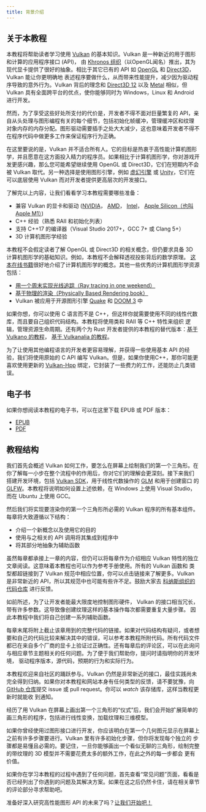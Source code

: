 ```yaml
---
title: 背景介绍
---
```


## 关于本教程

本教程将帮助读者学习使用 [Vulkan](https://www.khronos.org/vulkan/) 的基本知识。Vulkan 是一种新近的用于图形和计算的应用程序接口 (API)，
由 [Khronos 组织](https://www.khronos.org/)（以OpenGL闻名）推出，其为现代显卡提供了很好的抽象。相比于其它已有的 API 如
[OpenGL](https://zh.wikipedia.org/wiki/OpenGL) 和 [Direct3D](https://zh.wikipedia.org/wiki/Direct3D)，Vulkan 能让你更明确地
表述程序要做什么，从而带来性能提升，减少因为驱动程序导致的意外行为。Vulkan 背后的理念和
[Direct3D 12](https://zh.wikipedia.org/wiki/Direct3D#Direct3D_12) 以及 [Metal](https://zh.wikipedia.org/wiki/Metal_(API))
相似，但 Vulkan 具有全面跨平台的优点，使你能够同时为 Windows，Linux 和 Android 进行开发。

然而，为了享受这些好处所支付的代价是，开发者不得不面对巨量繁复的 API，亲自从头处理与图形编程有关的每个细节，包括初始化帧缓冲，管理缓冲区和纹理
对象内存的内存分配。图形驱动需要插手之处大大减少，这也意味着开发者不得不在程序代码中做更多工作来保证程序行为正确。

在这里要说的是，Vulkan 并不适合所有人。它的目标是热衷于高性能计算机图形学，并且愿意在这方面投入精力的程序员。如果相比于计算机图形学，你对游戏开
发更感兴趣，那么您可能希望继续使用 OpenGL 或 Direct3D，它们在短期内不会被 Vulkan 取代。另一种选择是使用图形引擎，例如
[虚幻引擎](https://en.wikipedia.org/wiki/Unreal_Engine#Unreal_Engine_4)
或 [Unity](https://en.wikipedia.org/wiki/Unity_(game_engine))，它们在可以底层使用 Vulkan 而对开发者提供更高层次的开发接口。

了解完以上内容，让我们看看学习本教程需要哪些准备：

* 兼容 Vulkan 的显卡和驱动 ([NVIDIA](https://developer.nvidia.com/vulkan-driver)，
  [AMD](http://www.amd.com/en-us/innovations/software-technologies/technologies-gaming/vulkan)，
  [Intel](https://software.intel.com/en-us/blogs/2016/03/14/new-intel-vulkan-beta-1540204404-graphics-driver-for-windows-78110-1540)，
  [Apple Silicon（也叫 Apple M1）](https://www.phoronix.com/scan.php?page=news_item&px=Apple-Silicon-Vulkan-MoltenVK))
* C++ 经验（熟悉 RAII 和初始化列表）
* 支持 C++17 的编译器（Visual Studio 2017+，GCC 7+ 或 Clang 5+）
* 3D 计算机图形学经验

本教程不会假定读者了解 OpenGL 或 Direct3D 的相关概念，但仍要求具备 3D 计算机图形学的基础知识。例如，本教程不会解释透视投影背后的数学原理。
[这本在线书籍](https://paroj.github.io/gltut/)很好地介绍了计算机图形学的概念。其他一些优秀的计算机图形学资源包括：

* [用一个周末实现光线追踪（Ray tracing in one weekend）](https://github.com/RayTracing/raytracing.github.io)
* [基于物理的渲染（Physically Based Rendering book）](http://www.pbr-book.org/)
* Vulkan 被应用于开源图形引擎 [Quake](https://github.com/Novum/vkQuake) 和 
  [DOOM 3](https://github.com/DustinHLand/vkDOOM3) 中

如果你想，你可以使用 C 语言而不是 C++，但这样你就需要使用不同的线性代数库，而且要自己组织代码结构。本教程将使用类和 RAII 等 C++ 特性来组织
逻辑，管理资源生命周期。还有两个为 Rust 开发者提供的本教程的替代版本：[基于 Vulkano 的教程](https://github.com/bwasty/vulkan-tutorial-rs)，
[基于 Vulkanalia 的教程](https://vk.7dg.tech/)。

为了让使用其他编程语言的开发者更容易理解，并获得一些使用基本 API 的经验，我们将使用原始的 C API 编写 Vulkan。但是，如果你使用C++，那你可能更
喜欢使用更新的 [Vulkan-Hpp](https://github.com/KhronosGroup/Vulkan-Hpp) 绑定，它封装了一些费力的工作，还能防止几类错误。

## 电子书

如果你想阅读本教程的电子书，可以在这里下载 EPUB 或 PDF 版本：

<!-- TODO: Chinese version -->
* [EPUB](https://vulkan-tutorial.com/resources/vulkan_tutorial_en.epub)
* [PDF](https://vulkan-tutorial.com/resources/vulkan_tutorial_en.pdf)

## 教程结构

我们首先会概述 Vulkan 如何工作，要怎么在屏幕上绘制我们的第一个三角形。在你了解每一小步在整个流程中的作用后，你对它们的理解会更深刻。接下来我们
搭建开发环境，包括 [Vulkan SDK](https://lunarg.com/vulkan-sdk/)，用于线性代数操作的 [GLM](http://glm.g-truc.net/) 和用于创建窗口
的 [GLFW](http://www.glfw.org/)。本教程将说明如何设置上述依赖，在 Windows 上使用 Visual Studio，而在 Ubuntu 上使用 GCC。

然后我们将实现要渲染你的第一个三角形所必需的 Vulkan 程序的所有基本组件。每章将大致遵循以下结构：

* 介绍一个新概念以及使用它的目的
* 使用与之相关的 API 调用将其集成到程序中
* 将其部分地抽象为辅助函数

虽然每章都承接上一章的内容，但仍可以将每章作为介绍相应 Vulkan 特性的独立文章阅读。这意味着本教程也可以作为参考手册使用。所有的 Vulkan 函数和
类型都超链接到了 Vulkan 规范中相应位置，你可以点击链接来了解更多。Vulkan 是非常新近的 API，所以其规范中也可能有些许不足。鼓励大家去
[科纳斯组织的代码仓库](https://github.com/KhronosGroup/Vulkan-Docs) 进行反馈。

如前所述，为了让开发者能最大限度地控制图形硬件， Vulkan 的接口相当冗长，带有许多参数。这导致像创建纹理这样的基本操作每次都需要重复大量步骤。
因此本教程中我们将自己创建一系列辅助函数。

每章末尾将附上截止该章用到的完整代码的链接。如果对代码结构有疑问，或者想要和自己的代码比较来解决其中的错误，可以参考本教程所附代码。所有代码文件
都已在来自多个厂商的显卡上验证过正确性。还有每章后的评论区，可以在此询问与相应章节主题相关的任何问题。为了便于我们帮助你，提问时请指明你的开发环境，
驱动程序版本，源代码，预期的行为和实际行为。

本教程欢迎来自社区的踊跃参与。Vulkan 仍然是非常新近的接口，最佳实践尚未完全得到归纳。如果你对本教程和网站本身有任何类型的反馈，请不要犹豫，向
[GitHub 仓库](https://github.com/Overv/VulkanTutorial)提交 issue 或 pull request。你可以 *watch* 该存储库，这样当教程更新时就能收
到通知。

经历了用 Vulkan 在屏幕上画出第一个三角形的“仪式”后，我们会开始扩展简单的画三角形的程序，包括进行线性变换，加载纹理和三维模型。

如果你曾经使用过图形接口进行开发，你应该明白在第一个几何图元显示在屏幕上之前有许多步骤要进行。Vulkan 里有许多初始化步骤，但你将发现每个独立的
步骤都是易懂且必需的。要记住，一旦你能够画出一个看似无聊的三角形，绘制完整的带纹理的 3D 模型并不需要花费太多的额外工作，在此之外的每一步都会
更有价值。

如果你在学习本教程的过程中遇到了任何问题，首先查看“常见问题”页面，看看是否已经列出了你遇到的问题及其解决方案。如果在这之后仍然卡住，请在相关章节
的评论部分寻求帮助吧。

准备好深入研究高性能图形 API 的未来了吗？[让我们开始吧！](!zh/Overview)
